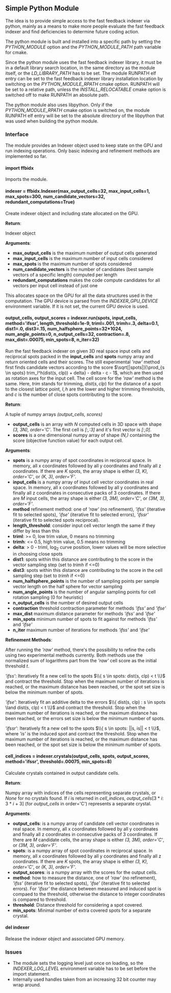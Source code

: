 ## Simple Python Module

The idea is to provide simple access to the fast feedback indexer via python, mainly as a means to make more people evaluate the fast feedback indexer and find deficiencies to determine future coding action.

The python module is built and installed into a specific path by setting the *PYTHON_MODULE* option and the *PYTHON_MODULE_PATH* path variable for cmake.

Since the python module uses the fast feedback indexer library, it must be in a default library search location, in the same directory as the module itself, or the *LD_LIBRARY_PATH* has to be set. The module RUNPATH elf entry can be set to the fast feedback indexer library installation location by switching on the *PYTHON_MODULE_RPATH* cmake option. RUNPATH will be set to a relative path, unless the *INSTALL_RELOCATABLE* cmake option is switched off to make RUNPATH an absolute path.

The python module also uses libpython. Only if the *PYTHON_MODULE_RPATH* cmake option is switched on, the module RUNPATH elf entry will be set to the absolute directory of the libpython that was used when building the python module.

### Interface

The module provides an Indexer object used to keep state on the GPU and run indexing operations.
Only basic indexing and refinement methods are implemented so far.

#### import ffbidx

Imports the module.

#### indexer = ffbidx.Indexer(max_output_cells=32, max_input_cells=1, max_spots=300, num_candidate_vectors=32, redundant_computations=True)

Create indexer object and including state allocated on the GPU.

**Return**:

Indexer object

**Arguments**:

- **max_output_cells** is the maximum number of output cells generated
- **max_input_cells** is the maximum number of input cells considered
- **max_spots** is the maximum number of spots considered
- **num_candidate_vectors** is the number of candidates (best sample vectors of a specific length) computed per length
- **redundant_computations** makes the code compute candidates for all vectors per input cell instead of just one

This allocates space on the GPU for all the data structures used in the computation. The GPU device is parsed from the *INDEXER_GPU_DEVICE* environment variable. If it is not set, the current GPU device is used.

#### output_cells, output_scores = indexer.run(spots, input_cells, method='ifssr', length_threshold=1e-9, triml=.001, trimh=.3, delta=0.1, dist1=.0, dist3=.15, num_halfsphere_points=32*1024, num_angle_points=0, n_output_cells=32, contraction=.8, max_dist=.00075, min_spots=8, n_iter=32)

Run the fast feedback indexer on given 3D real space input cells and reciprocal spots packed in the **input_cells** and **spots** numpy array and return oriented cells and their scores. The still experimental *'raw'* method first finds candidate vectors according to the score $\sqrt[|spots|]{\prod_{s \in spots} trim_l^h(dist(s, clp)) + delta} - delta - c - 1$, which are then used as rotation axes for the input cell. The cell score for the *'raw'* method is
the same. Here, $trim$ stands for trimming, $dist(s, clp)$ for the distance of a spot to the closest lattice point, $l,h$ are the lower and higher trimming thresholds, and $c$ is the number of close spots contributing to the score.

**Return**:

A tuple of numpy arrays *(output_cells, scores)*

- **output_cells** is an array with *N* computed cells in 3D space with shape *(3, 3N), order='C'*. The first cell is *\[:,:3\]* and it's first vector is *\[:,0\]*.
- **scores** is a one dimensional numpy array of shape *(N,)* containing the score (objective function value) for each output cell.

**Arguments**:

- **spots** is a numpy array of spot coordinates in reciprocal space. In memory, all x coordinates followed by all y coordinates and finally all z coordinates. If there are *K* spots, the array shape is either *(3, K), order='C'*, or *(K, 3), order='F'*.
- **input_cells** is a numpy array of input cell vector coordinates in real space. In memory, all x coordinates followed by all y coordinates and finally all z coordinates in consecutive packs of 3 coordinates. If there are *M* input cells, the array shape is either *(3, 3M), order='C'*, or *(3M, 3), order='F'*.
- **method** refinement method: one of *'raw'* (no refinement), *'ifss'* (iterative fit to selected spots), *'ifse'* (iterative fit to selected errors), *'ifssr'* (iterative fit to selected spots reciprocal).
- **length_threshold**: consider input cell vector length the same if they differ by less than this
- **triml**: >= 0, low trim value, 0 means no trimming
- **trimh**: <= 0.5, high trim value, 0.5 means no trimming
- **delta**: > 0 - triml, $\log_2$ curve position, lower values will be more selective in choosing close spots
- **dist1**: spots within this distance are contributing to the score in the vector sampling step (set to *trimh* if <=0)
- **dist3**: spots within this distance are contributing to the score in the cell sampling step (set to *trimh* if <=0)
- **num_halfsphere_points** is the number of sampling points per sample vector length on the half sphere for vector sampling
- **num_angle_points** is the number of angular sampling points for cell rotation sampling (0 for heuristic)
- **n_output_cells** is the number of desired output cells
- **contraction** threshold contraction parameter for methods *'ifss'* and *'ifse'*
- **max_dist** maximum distance parameter for methods *'ifss'* and *'ifse'*
- **min_spots** minimum number of spots to fit against for methods *'ifss'* and *'ifse'*
- **n_iter** maximum number of iterations for methods *'ifss'* and *'ifse'*

**Refinement Methods**:

After running the *'raw'* method, there's the possibility to refine the cells using two experimental methods currently.
Both methods use the normalized sum of logarithms part from the *'raw'* cell score as the initial threshold $t$.

*'ifss'*: Iteratively fit a new cell to the spots $\\{ s \in spots: dist(s, clp) < t \\}$ and contract the threshold. Stop when the maximum number of iterations is reached, or the maximum distance has been reached, or the spot set size is below the minimum number of spots.

*'ifse'*: Iteratively fit an additive delta to the errors $\\{ dist(s, clp) : s \in spots \land dist(s, clp) < t \\}$ and contract the threshold. Stop when the maximum number of iterations is reached, or the maximum distance has been reached, or the errors set size is below the minimum number of spots.

*'ifssr'*: Iteratively fit a new cell to the spots $\\{ s \in spots: ||s, is|| < t \\}$, where *'is'* is the induced spot and contract the threshold. Stop when the maximum number of iterations is reached, or the maximum distance has been reached, or the spot set size is below the minimum number of spots.

#### cell_indices = indexer.crystals(output_cells, spots, output_scores, method='ifssr', threshold=.00075, min_spots=8)

Calculate crystals contained in output candidate cells.

**Return**:

Numpy array with indices of the cells representing separate crystals, or *None* for no crystals found. If *i* is returned in *cell_indices*, *output_cells*[3 * *i*: 3 * *i* + 3] (for *output_cells* in order='C') represents a separate crystal.

**Arguments**:

- **output_cells**: is a numpy array of candidate cell vector coordinates in real space. In memory, all x coordinates followed by all y coordinates and finally all z coordinates in consecutive packs of 3 coordinates. If there are *M* candidate cells, the array shape is either *(3, 3M), order='C'*, or *(3M, 3), order='F'*.
- **spots**: is a numpy array of spot coordinates in reciprocal space. In memory, all x coordinates followed by all y coordinates and finally all z coordinates. If there are *K* spots, the array shape is either *(3, K), order='C'*, or *(K, 3), order='F'*.
- **output_scores**: is a numpy array with the scores for the output cells.
- **method**: how to measure the distance, one of *'raw'* (no refinement), *'ifss'* (iterative fit to selected spots), *'ifse'* (iterative fit to selected errors). For *'ifssr'* the distance between measured and induced spot is compaed to the threshold, otherwise the distance to integer coordinates is compared to threshold.
- **threshold**: Distance threshold for considering a spot covered.
- **min_spots**: Minimal number of extra covered spots for a separate crystal.

#### del indexer

Release the indexer object and associated GPU memory.

### Issues

   * The module sets the logging level just once on loading, so the *INDEXER_LOG_LEVEL* environment variable has to be set before the import statement.
   * Internally used handles taken from an increasing 32 bit counter may wrap around.
